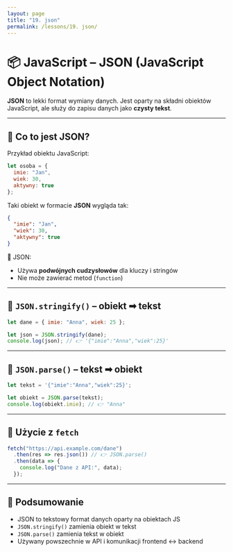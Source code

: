 ```yaml
---
layout: page
title: "19. json"
permalink: /lessons/19. json/
---
```


# 📦 JavaScript – JSON (JavaScript Object Notation)

**JSON** to lekki format wymiany danych. Jest oparty na składni obiektów JavaScript, ale służy do zapisu danych jako **czysty tekst**.

---

## 🔹 Co to jest JSON?

Przykład obiektu JavaScript:

```js
let osoba = {
  imie: "Jan",
  wiek: 30,
  aktywny: true
};
```

Taki obiekt w formacie **JSON** wygląda tak:

```json
{
  "imie": "Jan",
  "wiek": 30,
  "aktywny": true
}
```

📌 JSON:
- Używa **podwójnych cudzysłowów** dla kluczy i stringów
- Nie może zawierać metod (`function`)

---

## 🔄 `JSON.stringify()` – obiekt ➡ tekst

```js
let dane = { imie: "Anna", wiek: 25 };

let json = JSON.stringify(dane);
console.log(json); // 👉 '{"imie":"Anna","wiek":25}'
```

---

## 🔄 `JSON.parse()` – tekst ➡ obiekt

```js
let tekst = '{"imie":"Anna","wiek":25}';

let obiekt = JSON.parse(tekst);
console.log(obiekt.imie); // 👉 "Anna"
```

---

## 🧪 Użycie z `fetch`

```js
fetch("https://api.example.com/dane")
  .then(res => res.json()) // 👉 JSON.parse()
  .then(data => {
    console.log("Dane z API:", data);
  });
```

---

## 🧠 Podsumowanie

- JSON to tekstowy format danych oparty na obiektach JS
- `JSON.stringify()` zamienia obiekt w tekst
- `JSON.parse()` zamienia tekst w obiekt
- Używany powszechnie w API i komunikacji frontend ↔ backend

